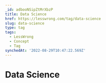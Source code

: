 ```yaml
---
_id: adbooNSipZtMrXbzP
title: Data Science
href: https://lesswrong.com/tag/data-science
slug: data-science
type: tag
tags:
  - LessWrong
  - Concept
  - Tag
synchedAt: '2022-08-29T10:47:22.569Z'
---
```

# Data Science

